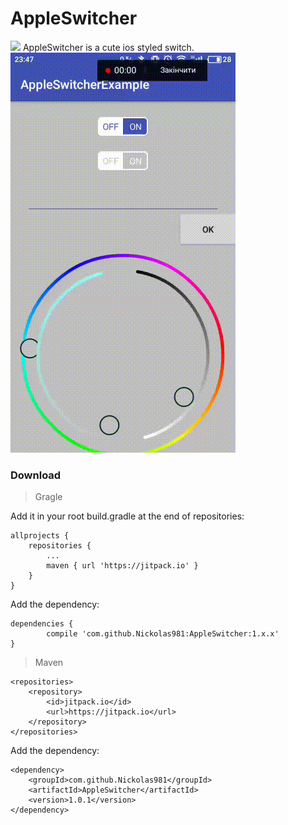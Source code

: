 ﻿# AppleSwitcher
[![](https://jitpack.io/v/Nickolas981/AppleSwitcher.svg)](https://jitpack.io/#Nickolas981/AppleSwitcher)
AppleSwitcher is a cute ios styled switch.
![Usage](https://github.com/Nickolas981/AppleSwitcher/blob/master/doc_2017-12-02_21-53-14.gif)
### Download

> Gragle

Add it in your root build.gradle at the end of repositories:

    allprojects {
		repositories {
			...
			maven { url 'https://jitpack.io' }
		}
	}
Add the dependency:

    dependencies {
	        compile 'com.github.Nickolas981:AppleSwitcher:1.x.x'
	}

> Maven

    <repositories>
		<repository>
		    <id>jitpack.io</id>
		    <url>https://jitpack.io</url>
		</repository>
	</repositories>
Add the dependency:

    <dependency>
	    <groupId>com.github.Nickolas981</groupId>
	    <artifactId>AppleSwitcher</artifactId>
	    <version>1.0.1</version>
	</dependency>

